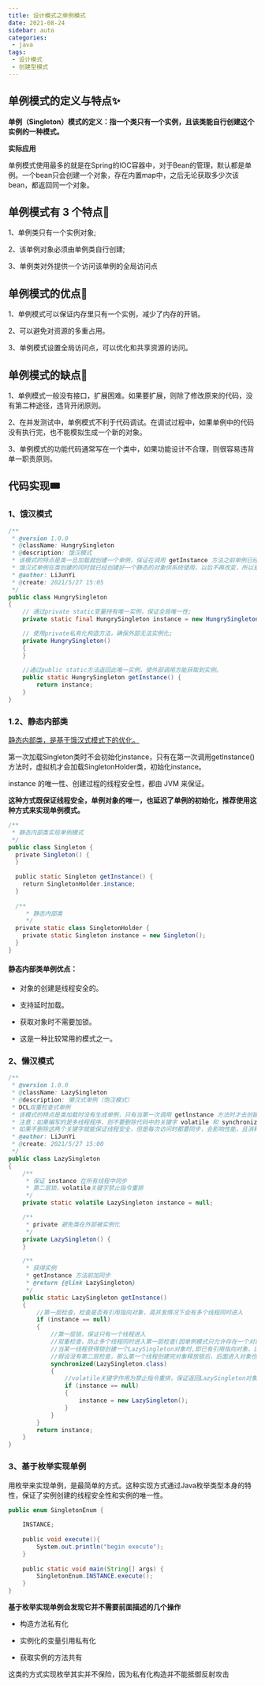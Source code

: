 ```yaml
---
title: 设计模式之单例模式
date: 2021-08-24
sidebar: auto
categories:
 - java
tags:
 - 设计模式
 - 创建型模式
---
```


## 单例模式的定义与特点✨

**单例（Singleton）模式的定义：指一个类只有一个实例，且该类能自行创建这个实例的一种模式。**

**实际应用**

   单例模式使用最多的就是在Spring的IOC容器中，对于Bean的管理，默认都是单例。一个bean只会创建一个对象，存在内置map中，之后无论获取多少次该bean，都返回同一个对象。

## 单例模式有 3 个特点🧨

1、单例类只有一个实例对象;

2、该单例对象必须由单例类自行创建;

3、单例类对外提供一个访问该单例的全局访问点

## 单例模式的优点🎋

1、单例模式可以保证内存里只有一个实例，减少了内存的开销。

2、可以避免对资源的多重占用。

3、单例模式设置全局访问点，可以优化和共享资源的访问。

## 单例模式的缺点🎋

1、单例模式一般没有接口，扩展困难。如果要扩展，则除了修改原来的代码，没有第二种途径，违背开闭原则。

2、在并发测试中，单例模式不利于代码调试。在调试过程中，如果单例中的代码没有执行完，也不能模拟生成一个新的对象。

3、单例模式的功能代码通常写在一个类中，如果功能设计不合理，则很容易违背单一职责原则。

## **代码实现🎟**

### 1、饿汉模式
```java
/**
 * @version 1.0.0
 * @className: HungrySingleton
 * @description: 饿汉模式
 * 该模式的特点是类一旦加载就创建一个单例，保证在调用 getInstance 方法之前单例已经存在了。
 * 饿汉式单例在类创建的同时就已经创建好一个静态的对象供系统使用，以后不再改变，所以是线程安全的，可以直接用于多线程而不会出现问题。
 * @author: LiJunYi
 * @create: 2021/5/27 15:05
 */
public class HungrySingleton
{
    // 通过private static变量持有唯一实例，保证全局唯一性;
    private static final HungrySingleton instance = new HungrySingleton();

    // 使用private私有化构造方法，确保外部无法实例化;
    private HungrySingleton() 
    {
    }
    
    //通过public static方法返回此唯一实例，使外部调用方能获取到实例。
    public static HungrySingleton getInstance() {
        return instance;
    }
}

```

### 1.2、静态内部类

<u>静态内部类，是基于饿汉式模式下的优化。</u>

第一次加载Singleton类时不会初始化instance，只有在第一次调用getInstance()方法时，虚拟机才会加载SingletonHolder类，初始化instance。

instance 的唯一性、创建过程的线程安全性，都由 JVM 来保证。

**这种方式既保证线程安全，单例对象的唯一，也延迟了单例的初始化，推荐使用这种方式来实现单例模式。**

```java
/**
 * 静态内部类实现单例模式
 */
public class Singleton {
  private Singleton() {
  }
 
  public static Singleton getInstance() {
    return SingletonHolder.instance;
  }
 
  /**
     * 静态内部类
     */
  private static class SingletonHolder {
    private static Singleton instance = new Singleton();
  }
}

```

#### **静态内部类单例优点：**

- 对象的创建是线程安全的。
- 支持延时加载。

- 获取对象时不需要加锁。
- 这是一种比较常用的模式之一。

### 2、懒汉模式

```java
/**
 * @version 1.0.0
 * @className: LazySingleton
 * @description: 懒汉式单例（饱汉模式）
 * DCL双重检查式单例
 * 该模式的特点是类加载时没有生成单例，只有当第一次调用 getlnstance 方法时才去创建这个单例。
 * 注意：如果编写的是多线程程序，则不要删除代码中的关键字 volatile 和 synchronized，否则将存在线程非安全的问题。
 * 如果不删除这两个关键字就能保证线程安全，但是每次访问时都要同步，会影响性能，且消耗更多的资源，这是懒汉式单例的缺点。
 * @author: LiJunYi
 * @create: 2021/5/27 15:00
 */
public class LazySingleton
{
    /**
     * 保证 instance 在所有线程中同步
     * 第二层锁，volatile关键字禁止指令重排
     */
    private static volatile LazySingleton instance = null;

    /**
     * private 避免类在外部被实例化
     */
    private LazySingleton() {
    }

    /**
     * 获得实例
     * getInstance 方法前加同步
     * @return {@link LazySingleton}
     */
    public static LazySingleton getInstance() 
    {
        //第一层检查，检查是否有引用指向对象，高并发情况下会有多个线程同时进入
        if (instance == null)
        {
            //第一层锁，保证只有一个线程进入
            //双重检查，防止多个线程同时进入第一层检查(因单例模式只允许存在一个对象，故在创建对象之前无引用指向对象，所有线程均可进入第一层检查)
            //当某一线程获得锁创建一个LazySingleton对象时,即已有引用指向对象，instance不为空，从而保证只会创建一个对象
            //假设没有第二层检查，那么第一个线程创建完对象释放锁后，后面进入对象也会创建对象，会产生多个对象
            synchronized(LazySingleton.class)
            {
                //volatile关键字作用为禁止指令重排，保证返回LazySingleton对象一定在创建对象后
                if (instance == null)
                {
                    instance = new LazySingleton();
                }
            }
        }
        return instance;
    }
}
```

### 3、基于枚举实现单例

用枚举来实现单例，是最简单的方式。这种实现方式通过Java枚举类型本身的特性，保证了实例创建的线程安全性和实例的唯一性。

```java
public enum SingletonEnum {
 
    INSTANCE;
 
    public void execute(){
        System.out.println("begin execute");
    }
 
    public static void main(String[] args) {
        SingletonEnum.INSTANCE.execute();
    }
}
```

**基于枚举实现单例会发现它并不需要前面描述的几个操作**

- 构造方法私有化
- 实例化的变量引用私有化

- 获取实例的方法共有

这类的方式实现枚举其实并不保险，因为私有化构造并不能抵御反射攻击

